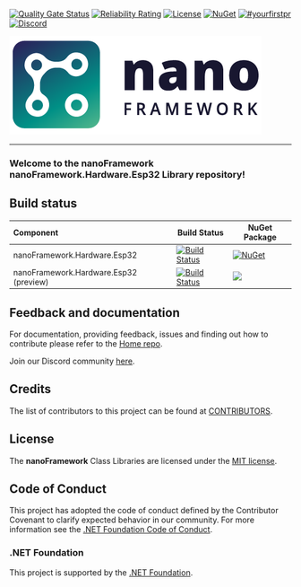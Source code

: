 [![Quality Gate Status](https://sonarcloud.io/api/project_badges/measure?project=nanoframework_lib-nanoFramework.Hardware.Esp32&metric=alert_status)](https://sonarcloud.io/dashboard?id=nanoframework_lib-nanoFramework.Hardware.Esp32) [![Reliability Rating](https://sonarcloud.io/api/project_badges/measure?project=nanoframework_lib-nanoFramework.Hardware.Esp32&metric=reliability_rating)](https://sonarcloud.io/dashboard?id=nanoframework_lib-nanoFramework.Hardware.Esp32) [![License](https://img.shields.io/badge/License-MIT-blue.svg)](LICENSE) [![NuGet](https://img.shields.io/nuget/dt/nanoFramework.Hardware.Esp32.svg?label=NuGet&style=flat&logo=nuget)]() [![#yourfirstpr](https://img.shields.io/badge/first--timers--only-friendly-blue.svg)](https://github.com/nanoframework/Home/blob/master/CONTRIBUTING.md) [![Discord](https://img.shields.io/discord/478725473862549535.svg?logo=discord&logoColor=white&label=Discord&color=7289DA)](https://discord.gg/gCyBu8T)

![nanoFramework logo](https://github.com/nanoframework/Home/blob/master/resources/logo/nanoFramework-repo-logo.png)

-----

### Welcome to the **nanoFramework** nanoFramework.Hardware.Esp32 Library repository!

## Build status

| Component | Build Status | NuGet Package |
|:-|---|---|
| nanoFramework.Hardware.Esp32 | [![Build Status](https://dev.azure.com/nanoframework/nanoFramework.Hardware.Esp32/_apis/build/status/nanoframework.lib-nanoFramework.Hardware.Esp32?branchName=master)](https://dev.azure.com/nanoframework/nanoFramework.Hardware.Esp32/_build/latest?definitionId=11?branchName=master) | [![NuGet](https://img.shields.io/nuget/v/nanoFramework.Hardware.Esp32.svg?label=NuGet&style=flat&logo=nuget)](https://www.nuget.org/packages/nanoFramework.Hardware.Esp32/)  |
| nanoFramework.Hardware.Esp32 (preview) | [![Build Status](https://dev.azure.com/nanoframework/nanoFramework.Hardware.Esp32/_apis/build/status/nanoframework.lib-nanoFramework.Hardware.Esp32?branchName=develop)](https://dev.azure.com/nanoframework/nanoFramework.Hardware.Esp32/_build/latest?definitionId=11?branchName=develop) | [![](https://badgen.net/badge/NuGet/preview/D7B023?icon=https://simpleicons.now.sh/azuredevops/fff)](https://dev.azure.com/nanoframework/feed/_packaging?_a=package&feed=sandbox&package=nanoFramework.Hardware.Esp32&protocolType=NuGet&view=overview) |

## Feedback and documentation

For documentation, providing feedback, issues and finding out how to contribute please refer to the [Home repo](https://github.com/nanoframework/Home).

Join our Discord community [here](https://discord.gg/gCyBu8T).

## Credits

The list of contributors to this project can be found at [CONTRIBUTORS](https://github.com/nanoframework/Home/blob/master/CONTRIBUTORS.md).

## License

The **nanoFramework** Class Libraries are licensed under the [MIT license](LICENSE.md).

## Code of Conduct

This project has adopted the code of conduct defined by the Contributor Covenant to clarify expected behavior in our community.
For more information see the [.NET Foundation Code of Conduct](https://dotnetfoundation.org/code-of-conduct).

### .NET Foundation

This project is supported by the [.NET Foundation](https://dotnetfoundation.org).
